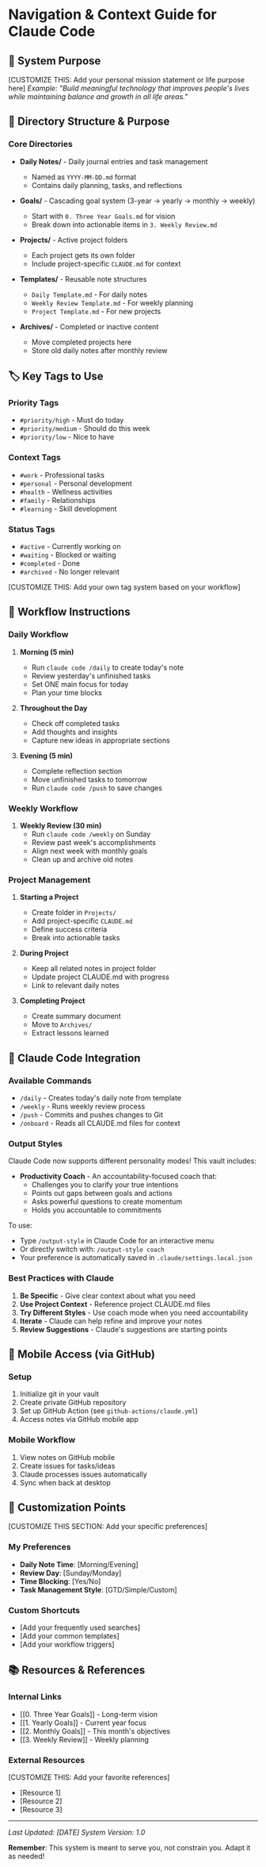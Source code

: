 # Navigation & Context Guide for Claude Code

## 🎯 System Purpose
[CUSTOMIZE THIS: Add your personal mission statement or life purpose here]
*Example: "Build meaningful technology that improves people's lives while maintaining balance and growth in all life areas."*

## 📁 Directory Structure & Purpose

### Core Directories
- **Daily Notes/** - Daily journal entries and task management
  - Named as `YYYY-MM-DD.md` format
  - Contains daily planning, tasks, and reflections
  
- **Goals/** - Cascading goal system (3-year → yearly → monthly → weekly)
  - Start with `0. Three Year Goals.md` for vision
  - Break down into actionable items in `3. Weekly Review.md`
  
- **Projects/** - Active project folders
  - Each project gets its own folder
  - Include project-specific `CLAUDE.md` for context
  
- **Templates/** - Reusable note structures
  - `Daily Template.md` - For daily notes
  - `Weekly Review Template.md` - For weekly planning
  - `Project Template.md` - For new projects
  
- **Archives/** - Completed or inactive content
  - Move completed projects here
  - Store old daily notes after monthly review

## 🏷️ Key Tags to Use

### Priority Tags
- `#priority/high` - Must do today
- `#priority/medium` - Should do this week  
- `#priority/low` - Nice to have

### Context Tags
- `#work` - Professional tasks
- `#personal` - Personal development
- `#health` - Wellness activities
- `#family` - Relationships
- `#learning` - Skill development

### Status Tags
- `#active` - Currently working on
- `#waiting` - Blocked or waiting
- `#completed` - Done
- `#archived` - No longer relevant

[CUSTOMIZE THIS: Add your own tag system based on your workflow]

## 🔄 Workflow Instructions

### Daily Workflow
1. **Morning (5 min)**
   - Run `claude code /daily` to create today's note
   - Review yesterday's unfinished tasks
   - Set ONE main focus for today
   - Plan your time blocks

2. **Throughout the Day**
   - Check off completed tasks
   - Add thoughts and insights
   - Capture new ideas in appropriate sections

3. **Evening (5 min)**
   - Complete reflection section
   - Move unfinished tasks to tomorrow
   - Run `claude code /push` to save changes

### Weekly Workflow
1. **Weekly Review (30 min)**
   - Run `claude code /weekly` on Sunday
   - Review past week's accomplishments
   - Align next week with monthly goals
   - Clean up and archive old notes

### Project Management
1. **Starting a Project**
   - Create folder in `Projects/`
   - Add project-specific `CLAUDE.md`
   - Define success criteria
   - Break into actionable tasks

2. **During Project**
   - Keep all related notes in project folder
   - Update project CLAUDE.md with progress
   - Link to relevant daily notes

3. **Completing Project**
   - Create summary document
   - Move to `Archives/`
   - Extract lessons learned

## 🤖 Claude Code Integration

### Available Commands
- `/daily` - Creates today's daily note from template
- `/weekly` - Runs weekly review process
- `/push` - Commits and pushes changes to Git
- `/onboard` - Reads all CLAUDE.md files for context

### Output Styles
Claude Code now supports different personality modes! This vault includes:

- **Productivity Coach** - An accountability-focused coach that:
  - Challenges you to clarify your true intentions
  - Points out gaps between goals and actions
  - Asks powerful questions to create momentum
  - Holds you accountable to commitments
  
To use: 
- Type `/output-style` in Claude Code for an interactive menu
- Or directly switch with: `/output-style coach`
- Your preference is automatically saved in `.claude/settings.local.json`

### Best Practices with Claude
1. **Be Specific** - Give clear context about what you need
2. **Use Project Context** - Reference project CLAUDE.md files
3. **Try Different Styles** - Use coach mode when you need accountability
4. **Iterate** - Claude can help refine and improve your notes
5. **Review Suggestions** - Claude's suggestions are starting points

## 📱 Mobile Access (via GitHub)

### Setup
1. Initialize git in your vault
2. Create private GitHub repository
3. Set up GitHub Action (see `github-actions/claude.yml`)
4. Access notes via GitHub mobile app

### Mobile Workflow
1. View notes on GitHub mobile
2. Create issues for tasks/ideas
3. Claude processes issues automatically
4. Sync when back at desktop

## 🎨 Customization Points

[CUSTOMIZE THIS SECTION: Add your specific preferences]

### My Preferences
- **Daily Note Time**: [Morning/Evening]
- **Review Day**: [Sunday/Monday]
- **Time Blocking**: [Yes/No]
- **Task Management Style**: [GTD/Simple/Custom]

### Custom Shortcuts
- [Add your frequently used searches]
- [Add your common templates]
- [Add your workflow triggers]

## 📚 Resources & References

### Internal Links
- [[0. Three Year Goals]] - Long-term vision
- [[1. Yearly Goals]] - Current year focus
- [[2. Monthly Goals]] - This month's objectives
- [[3. Weekly Review]] - Weekly planning

### External Resources
[CUSTOMIZE THIS: Add your favorite references]
- [Resource 1]
- [Resource 2]
- [Resource 3]

---

*Last Updated: [DATE]*
*System Version: 1.0*

**Remember**: This system is meant to serve you, not constrain you. Adapt it as needed!